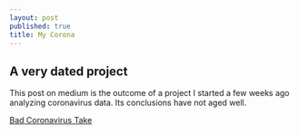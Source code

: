 ```yaml
---
layout: post
published: true
title: My Corona
---
```

## A very dated project

This post on medium is the outcome of a project I started a few weeks ago analyzing coronavirus data. Its conclusions have not aged well. 

[Bad Coronavirus Take](https://medium.com/@liam.cloud.hogan/very-outdated-coronavirus-take-36852e9f71e4)
